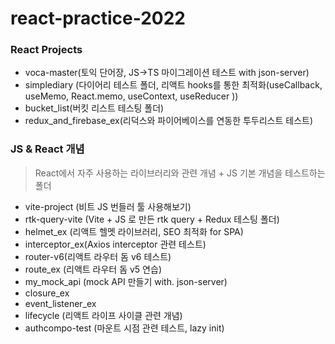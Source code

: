 # react-practice-2022

### React Projects

- voca-master(토익 단어장, JS->TS 마이그레이션 테스트 with json-server)
- simplediary (다이어리 테스트 폴더, 리액트 hooks를 통한 최적화(useCallback, useMemo, React.memo, useContext, useReducer ))
- bucket_list(버킷 리스트 테스팅 폴더)
- redux_and_firebase_ex(리덕스와 파이어베이스를 연동한 투두리스트 테스트)

### JS & React 개념

> React에서 자주 사용하는 라이브러리와 관련 개념 + JS 기본 개념을 테스트하는 폴더

- vite-project (비트 JS 번들러 툴 사용해보기)
- rtk-query-vite (Vite + JS 로 만든  rtk query + Redux 테스팅 폴더)
- helmet_ex (리액트 헬멧 라이브러리, SEO 최적화 for SPA)
- interceptor_ex(Axios interceptor 관련 테스트)
- router-v6(리액트 라우터 돔 v6 테스트)
- route_ex (리액트 라우터 돔 v5 연습)
- my_mock_api (mock API 만들기 with. json-server)
- closure_ex
- event_listener_ex
- lifecycle (리액트 라이프 사이클 관련 개념)
- authcompo-test (마운트 시점 관련 테스트, lazy init)
